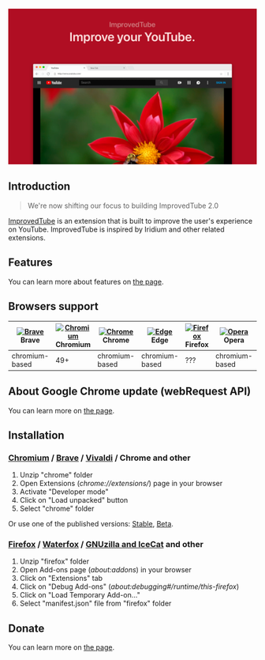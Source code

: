 ![preview](assets/preview.png)

## Introduction

> We're now shifting our focus to building ImprovedTube 2.0

[ImprovedTube](https://chrome.google.com/webstore/detail/improve-youtube-open-sour/bnomihfieiccainjcjblhegjgglakjdd) is an extension that is built to improve the user's experience on YouTube. ImprovedTube is inspired by Iridium and other related extensions.

## Features

You can learn more about features on [the page](https://github.com/ImprovedTube/ImprovedTube/wiki/Features).

## Browsers support

| [<img src="https://raw.githubusercontent.com/alrra/browser-logos/master/src/brave/brave_48x48.png" alt="Brave" width="24px" height="24px" />](http://godban.github.io/browsers-support-badges/)</br>Brave | [<img src="https://raw.githubusercontent.com/alrra/browser-logos/master/src/chromium/chromium_48x48.png" alt="Chromium" width="24px" height="24px" />](http://godban.github.io/browsers-support-badges/)</br>Chromium | [<img src="https://raw.githubusercontent.com/alrra/browser-logos/master/src/chrome/chrome_48x48.png" alt="Chrome" width="24px" height="24px" />](http://godban.github.io/browsers-support-badges/)</br>Chrome | [<img src="https://raw.githubusercontent.com/alrra/browser-logos/master/src/edge/edge_48x48.png" alt="Edge" width="24px" height="24px" />](http://godban.github.io/browsers-support-badges/)</br>Edge | [<img src="https://raw.githubusercontent.com/alrra/browser-logos/master/src/firefox/firefox_48x48.png" alt="Firefox" width="24px" height="24px" />](http://godban.github.io/browsers-support-badges/)</br>Firefox | [<img src="https://raw.githubusercontent.com/alrra/browser-logos/master/src/opera/opera_48x48.png" alt="Opera" width="24px" height="24px" />](http://godban.github.io/browsers-support-badges/)</br>Opera | [<img src="https://raw.githubusercontent.com/alrra/browser-logos/master/src/vivaldi/vivaldi_48x48.png" alt="Vivaldi" width="24px" height="24px" />](http://godban.github.io/browsers-support-badges/)</br>Vivaldi |
| --------- | --------- | --------- | --------- | --------- | --------- | --------- |
| chromium-based | 49+ | chromium-based | chromium-based | ??? | chromium-based | chromium-based |

## About Google Chrome update (webRequest API)

You can learn more on [the page](https://github.com/ImprovedTube/ImprovedTube/wiki/Google,-Chrome-&-webRequest-API).

## Installation

### [Chromium](https://www.chromium.org/) / [Brave](https://brave.com/) / [Vivaldi](https://vivaldi.com/) / Chrome and other
1. Unzip "chrome" folder
2. Open Extensions (*chrome://extensions/*) page in your browser
3. Activate "Developer mode"
4. Click on "Load unpacked" button
5. Select "chrome" folder

Or use one of the published versions: [Stable](https://chrome.google.com/webstore/detail/improve-youtube-open-sour/bnomihfieiccainjcjblhegjgglakjdd), [Beta](https://chrome.google.com/webstore/detail/improvedtube-youtube-exte/lodjfjlkodalimdjgncejhkadjhacgki).

### [Firefox](https://www.mozilla.org/firefox) / [Waterfox](https://www.waterfox.net/) / [GNUzilla and IceCat](https://www.gnu.org/software/gnuzilla/) and other
1. Unzip "firefox" folder
2. Open Add-ons page (*about:addons*) in your browser
3. Click on "Extensions" tab
4. Click on "Debug Add-ons" (*about:debugging#/runtime/this-firefox*)
5. Click on "Load Temporary Add-on…"
6. Select "manifest.json" file from "firefox" folder

## Donate

You can learn more on [the page](http://improvedtube.com/donate).
